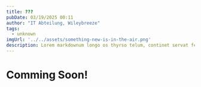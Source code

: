 ```yaml
---
title: ???
pubDate: 03/19/2025 00:11
author: "IT Abteilung, Wileybreeze"
tags:
  - unknown
imgUrl: '../../assets/something-new-is-in-the-air.png'
description: Lorem markdownum longo os thyrso telum, continet servat fetus nymphae, vox nocte sedesque, decimo. Omnia esse, quam sive; conplevit illis indestrictus admovit dedit sub quod protectus, impedit non.
---
```


# Comming Soon!

